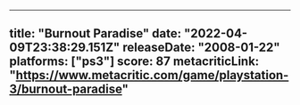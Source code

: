 
---
title: "Burnout Paradise"
date: "2022-04-09T23:38:29.151Z"
releaseDate: "2008-01-22"
platforms: ["ps3"]
score: 87
metacriticLink: "https://www.metacritic.com/game/playstation-3/burnout-paradise"
---
